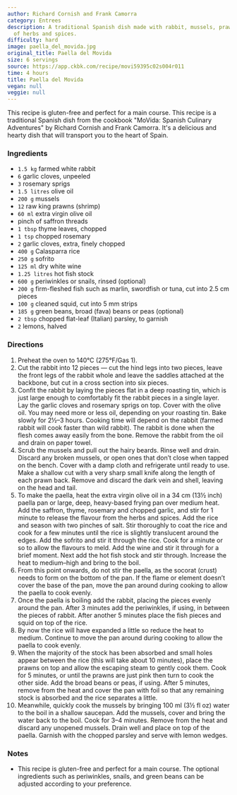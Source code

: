 ```yaml
---
author: Richard Cornish and Frank Camorra
category: Entrees
description: A traditional Spanish dish made with rabbit, mussels, prawns, and a variety
  of herbs and spices.
difficulty: hard
image: paella_del_movida.jpg
original_title: Paella del Movida
size: 6 servings
source: https://app.ckbk.com/recipe/movi59395c02s004r011
time: 4 hours
title: Paella del Movida
vegan: null
veggie: null
---
```


This recipe is gluten-free and perfect for a main course. This recipe is a traditional Spanish dish from the cookbook "MoVida: Spanish Culinary Adventures" by Richard Cornish and Frank Camorra. It's a delicious and hearty dish that will transport you to the heart of Spain.

### Ingredients

* `1.5 kg` farmed white rabbit
* `6` garlic cloves, unpeeled
* `3` rosemary sprigs
* `1.5 litres` olive oil
* `200 g` mussels
* `12` raw king prawns (shrimp)
* `60 ml` extra virgin olive oil
* pinch of saffron threads
* `1 tbsp` thyme leaves, chopped
* `1 tsp` chopped rosemary
* `2` garlic cloves, extra, finely chopped
* `400 g` Calasparra rice
* `250 g` sofrito
* `125 ml` dry white wine
* `1.25 litres` hot fish stock
* `600 g` periwinkles or snails, rinsed (optional)
* `200 g` firm-fleshed fish such as marlin, swordfish or tuna, cut into 2.5 cm pieces
* `100 g` cleaned squid, cut into 5 mm strips
* `185 g` green beans, broad (fava) beans or peas (optional)
* `2 tbsp` chopped flat-leaf (Italian) parsley, to garnish
* `2` lemons, halved

### Directions

1. Preheat the oven to 140°C (275°F/Gas 1).
2. Cut the rabbit into 12 pieces — cut the hind legs into two pieces, leave the front legs of the rabbit whole and leave the saddles attached at the backbone, but cut in a cross section into six pieces.
3. Confit the rabbit by laying the pieces flat in a deep roasting tin, which is just large enough to comfortably fit the rabbit pieces in a single layer. Lay the garlic cloves and rosemary sprigs on top. Cover with the olive oil. You may need more or less oil, depending on your roasting tin. Bake slowly for 2½–3 hours. Cooking time will depend on the rabbit (farmed rabbit will cook faster than wild rabbit). The rabbit is done when the flesh comes away easily from the bone. Remove the rabbit from the oil and drain on paper towel.
4. Scrub the mussels and pull out the hairy beards. Rinse well and drain. Discard any broken mussels, or open ones that don’t close when tapped on the bench. Cover with a damp cloth and refrigerate until ready to use. Make a shallow cut with a very sharp small knife along the length of each prawn back. Remove and discard the dark vein and shell, leaving on the head and tail.
5. To make the paella, heat the extra virgin olive oil in a 34 cm (13½ inch) paella pan or large, deep, heavy-based frying pan over medium heat. Add the saffron, thyme, rosemary and chopped garlic, and stir for 1 minute to release the flavour from the herbs and spices. Add the rice and season with two pinches of salt. Stir thoroughly to coat the rice and cook for a few minutes until the rice is slightly translucent around the edges. Add the sofrito and stir it through the rice. Cook for a minute or so to allow the flavours to meld. Add the wine and stir it through for a brief moment. Next add the hot fish stock and stir through. Increase the heat to medium–high and bring to the boil.
6. From this point onwards, do not stir the paella, as the socorat (crust) needs to form on the bottom of the pan. If the flame or element doesn’t cover the base of the pan, move the pan around during cooking to allow the paella to cook evenly.
7. Once the paella is boiling add the rabbit, placing the pieces evenly around the pan. After 3 minutes add the periwinkles, if using, in between the pieces of rabbit. After another 5 minutes place the fish pieces and squid on top of the rice.
8. By now the rice will have expanded a little so reduce the heat to medium. Continue to move the pan around during cooking to allow the paella to cook evenly.
9. When the majority of the stock has been absorbed and small holes appear between the rice (this will take about 10 minutes), place the prawns on top and allow the escaping steam to gently cook them. Cook for 5 minutes, or until the prawns are just pink then turn to cook the other side. Add the broad beans or peas, if using. After 5 minutes, remove from the heat and cover the pan with foil so that any remaining stock is absorbed and the rice separates a little.
10. Meanwhile, quickly cook the mussels by bringing 100 ml (3½ fl oz) water to the boil in a shallow saucepan. Add the mussels, cover and bring the water back to the boil. Cook for 3–4 minutes. Remove from the heat and discard any unopened mussels. Drain well and place on top of the paella. Garnish with the chopped parsley and serve with lemon wedges.

### Notes

- This recipe is gluten-free and perfect for a main course. The optional ingredients such as periwinkles, snails, and green beans can be adjusted according to your preference.